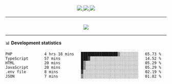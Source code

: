 <h3 align="center">
  <a href="https://github.com/hwalker928">
      <img src="https://img.shields.io/github/followers/hwalker928?label=Followers&style=for-the-badge&color=lightblue">
  </a>
  <a href="https://harryw.link/discord" alt="Discord">
      <img src="https://img.shields.io/discord/738451951758606336?label=discord&style=for-the-badge&color=lightblue"/>
  </a>
  <a href="https://harryw.link/sparked" alt="Sparked Host">
      <img src="https://img.shields.io/static/v1?label=Sponsor&message=Sparked%20Host&color=yellow&style=for-the-badge"/>
  </a>
</h3>

<hr>


<h3 align="center">
  <a href="https://github.com/hwalker928">
      <img src="https://github-profile-trophy.vercel.app/?username=hwalker928&no-bg=true&no-frame=true">
  </a>
</h3>


<hr>

📊 **Development statistics**

<!--START_SECTION:waka-->

```text
PHP              4 hrs 18 mins   ████████████████▒░░░░░░░░   65.73 %
TypeScript       57 mins         ███▓░░░░░░░░░░░░░░░░░░░░░   14.52 %
HTML             20 mins         █▒░░░░░░░░░░░░░░░░░░░░░░░   05.29 %
JavaScript       20 mins         █▒░░░░░░░░░░░░░░░░░░░░░░░   05.29 %
.env file        8 mins          ▓░░░░░░░░░░░░░░░░░░░░░░░░   02.19 %
JSON             7 mins          ▒░░░░░░░░░░░░░░░░░░░░░░░░   01.82 %
```

<!--END_SECTION:waka-->
